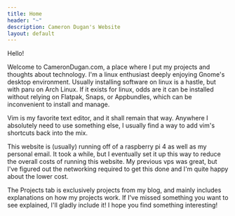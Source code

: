 ```yaml
---
title: Home
header: "~"
description: Cameron Dugan's Website
layout: default
---
```


Hello!

Welcome to CameronDugan.com, a place where I put my projects and thoughts about technology. I'm a linux enthusiast deeply enjoying Gnome's desktop environment. Usually installing software on linux is a hastle, but with paru on Arch Linux. If it exists for linux, odds are it can be installed without relying on Flatpak, Snaps, or Appbundles, which can be inconvenient to install and manage.

Vim is my favorite text editor, and it shall remain that way. Anywhere I absolutely need to use something else, I usually find a way to add vim's shortcuts back into the mix.

This website is (usually) running off of a raspberry pi 4 as well as my personal email. It took a while, but I eventually set it up this way to reduce the overall costs of running this website. My previous vps was great, but I've figured out the networking required to get this done and I'm quite happy about the lower cost.

The Projects tab is exclusively projects from my blog, and mainly includes explanations on how my projects work. If I've missed something you want to see explained, I'll gladly include it! I hope you find something interesting!